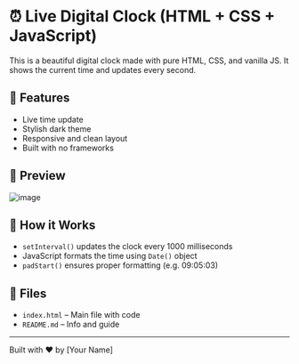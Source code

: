 # ⏰ Live Digital Clock (HTML + CSS + JavaScript)

This is a beautiful digital clock made with pure HTML, CSS, and vanilla JS. It shows the current time and updates every second.

## 🔧 Features
- Live time update
- Stylish dark theme
- Responsive and clean layout
- Built with no frameworks

## 📸 Preview

![image](https://github.com/user-attachments/assets/0a225926-8193-4f0a-a15b-af8a666d879f)

## 🧠 How it Works
- `setInterval()` updates the clock every 1000 milliseconds
- JavaScript formats the time using `Date()` object
- `padStart()` ensures proper formatting (e.g. 09:05:03)

## 📁 Files
- `index.html` – Main file with code
- `README.md` – Info and guide

---

Built with ❤️ by [Your Name]
